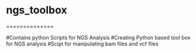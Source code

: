 # ngs_toolbox
==============

#Contains python Scripts for NGS Analysis
#Creating Python based tool box for NGS analysis
#Scipt for manipulating bam files and vcf files


